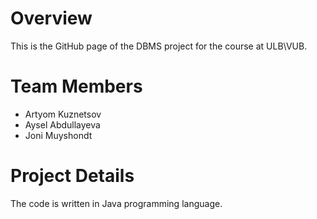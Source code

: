 # Overview
This is the GitHub page of the DBMS project for the course at ULB\VUB.

# Team Members
* Artyom Kuznetsov 
* Aysel Abdullayeva
* Joni Muyshondt

# Project Details
The code is written in Java programming language. 
